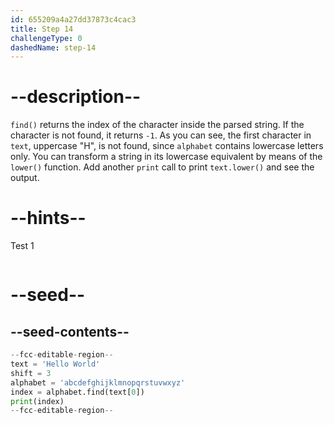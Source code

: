 ```yaml
---
id: 655209a4a27dd37873c4cac3
title: Step 14
challengeType: 0
dashedName: step-14
---
```


# --description--

`find()` returns the index of the character inside the parsed string. If the character is not found, it returns `-1`. As you can see, the first character in `text`, uppercase "H", is not found, since `alphabet` contains lowercase letters only.
You can transform a string in its lowercase equivalent by means of the `lower()` function. Add another `print` call to print `text.lower()` and see the output.

# --hints--

Test 1

```js

```

# --seed--

## --seed-contents--

```py
--fcc-editable-region--
text = 'Hello World'
shift = 3
alphabet = 'abcdefghijklmnopqrstuvwxyz'
index = alphabet.find(text[0])
print(index)
--fcc-editable-region--
```
